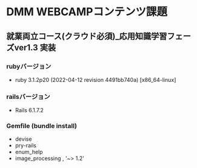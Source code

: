# DMM WEBCAMPコンテンツ課題

## 就業両立コース(クラウド必須)_応用知識学習フェーズver1.3 実装

### rubyバージョン
- ruby 3.1.2p20 (2022-04-12 revision 4491bb740a) [x86_64-linux]

### railsバージョン
- Rails 6.1.7.2

### Gemfile (bundle install)
- devise
- pry-rails
- enum_help
- image_processing , '~> 1.2'
